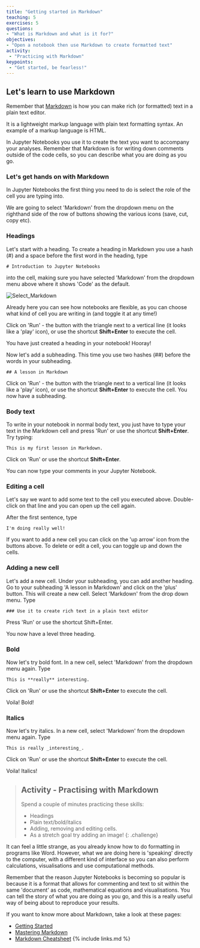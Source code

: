 ```yaml
---
title: "Getting started in Markdown"
teaching: 5
exercises: 5
questions:
- "What is Markdown and what is it for?"
objectives:
- "Open a notebook then use Markdown to create formatted text"
activity:
 - "Practicing with Markdown"
keypoints:
 - "Get started, be fearless!"
---
```


## Let's learn to use Markdown

Remember that [Markdown](https://en.wikipedia.org/wiki/Markdown) is how you can make rich (or formatted) text in a plain text editor.

It is a lightweight markup language with plain text formatting syntax. An example of a markup language is HTML.

In Jupyter Notebooks you use it to create the text you want to accompany your analyses. Remember that Markdown is for writing down comments outside of the code cells, so you can describe what you are doing as you go.

### Let's get hands on with Markdown

In Jupyter Notebooks the first thing you need to do is select the role of the cell you are typing into.

We are going to select 'Markdown' from the dropdown menu on the righthand side of the row of buttons showing the various icons (save, cut, copy etc).

### Headings

Let's start with a heading. To create a heading in Markdown you use a hash (#) and a space before the first word in the heading, type



`# Introduction to Jupyter Notebooks`



into the cell, making sure you have selected 'Markdown' from the dropdown menu above where it shows 'Code' as the default.

![Select_Markdown](\Introduction_to_Jupyter_notebooks\images\Select_Markdown.png)

Already here you can see how notebooks are flexible, as you can choose what kind of cell you are writing in (and toggle it at any time!)

Click on 'Run' - the button with the triangle next to a vertical line (it looks  like a 'play' icon), or use the shortcut **Shift+Enter** to execute the cell.

You have just created a heading in your notebook! Hooray!

Now let's add a subheading. This time you use two hashes (##) before the words in your subheading.



  `## A lesson in Markdown`



Click on 'Run' - the button with the triangle next to a vertical line (it looks  like a 'play' icon), or use the shortcut **Shift+Enter** to execute the cell. You now have a subheading.

### Body text

To write in your notebook in normal body text, you just have to type your text in the Markdown cell and press 'Run' or use the shortcut **Shift+Enter**. Try typing:

  `This is my first lesson in Markdown.`

Click on 'Run' or use the shortcut **Shift+Enter**.

You can now type your comments in your Jupyter Notebook.

### Editing a cell

Let's say we want to add some text to the cell you executed above. Double-click on that line and you can open up the cell again.

After the first sentence, type



 `I'm doing really well!`



If you want to add a new cell you can click on the 'up arrow' icon from the buttons above.  To delete or edit a cell, you can toggle up and down the cells.

### Adding a new cell

Let's add a new cell. Under your subheading, you can add another heading. Go to your subheading 'A lesson in Markdown' and click on the 'plus' button. This will create a new cell. Select 'Markdown' from the drop down menu. Type



`### Use it to create rich text in a plain text editor`



Press 'Run' or use the shortcut Shift+Enter.

You now have a level three heading.

### Bold

Now let's try bold font. In a new cell, select 'Markdown' from the dropdown menu again. Type



 `This is **really** interesting.`



Click on 'Run' or use the shortcut **Shift+Enter** to execute the cell.

Voila! Bold!

### Italics

Now let's try italics. In a new cell, select 'Markdown' from the dropdown menu again. Type



`This is really _interesting_.`


Click on 'Run' or use the shortcut **Shift+Enter** to execute the cell.

Voila! Italics!


> ## Activity - Practising with Markdown
>
> Spend a couple of minutes practicing these skills:
>
> - Headings
> - Plain text/bold/italics
> - Adding, removing and editing cells.
> - As a stretch goal try adding an image!
{: .challenge}


It can feel a little strange, as you already know how to do formatting in programs like Word. However, what we are doing here is 'speaking' directly to the computer, with a different kind of interface so you can also perform calculations, visualisations and use computational methods.

Remember that the reason Jupyter Notebooks is becoming so popular is because it is a format that allows for commenting and text to sit within the same 'document' as code, mathematical equations and visualisations. You can tell the story of what you are doing as you go, and this is a really useful way of being about to reproduce your results.

If you want to know more about Markdown, take a look at these pages:

 - [Getting Started](https://www.markdownguide.org/getting-started/)
 - [Mastering Markdown](https://guides.github.com/features/mastering-markdown/)
 - [Markdown Cheatsheet](https://guides.github.com/pdfs/markdown-cheatsheet-online.pdf)
{% include links.md %}
